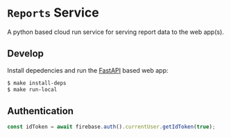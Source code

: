 # `Reports` Service

A python based cloud run service for serving report data to the web app(s).

## Develop

Install depedencies and run the [FastAPI](https://fastapi.tiangolo.com/) based web app:

```bash
$ make install-deps
$ make run-local
```

## Authentication

```js
const idToken = await firebase.auth().currentUser.getIdToken(true);
```
